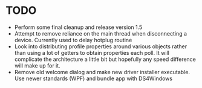 # TODO

* Perform some final cleanup and release version 1.5
* Attempt to remove reliance on the main thread when disconnecting a device.
Currently used to delay hotplug routine
* Look into distributing profile properties around various objects
rather than using a lot of getters to obtain properties each poll.
It will complicate the architecture a little bit but hopefully
any speed difference will make up for it.
* Remove old welcome dialog and make new driver installer executable.
Use newer standards (WPF) and bundle app with DS4Windows
